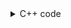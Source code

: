 <details><summary>C++ code</summary>

Runtime: `20 ms`, faster than `28.34%`.<br>
Memory Usage: `10.8 MB`, less than `20.86%`.

![](https://github.com/archishmanghos/code-images/blob/master/Leetcode/414.png)

</details>

<br>
